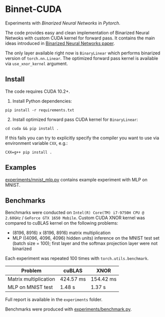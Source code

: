 # Binnet-CUDA
Experiments with _Binarized Neural Networks_ in _Pytorch_.

The code provides easy and clean implementation of Binarized Neural Netwoks with custom CUDA kernel for forward pass.
It contains the main ideas introduced in
[Binarized Neural Networks paper](https://papers.nips.cc/paper/2016/file/d8330f857a17c53d217014ee776bfd50-Paper.pdf).

The only layer available right now is `BinaryLinear` which performs
binarized version of `torch.nn.Linear`. The optimized forward pass kernel
is available via `use_xnor_kernel` argument.


## Install
The code requires CUDA 10.2+.

1. Install Python dependencies:
```shell
pip install -r requirements.txt
```
2. Install optimized forward pass CUDA kernel for `BinaryLinear`:
```
cd cuda && pip install .
```
If this fails you can try to explicitly specify the compiler you want to use via environment
variable `CXX`, e.g.:
```shell
CXX=g++ pip install .
```

## Examples
[experiments/mnist_mlp.py](experiments/mnist_mlp.py) contains example experiment with MLP on MNIST.

## Benchmarks
Benchmarks were conducted on `Intel(R) Core(TM) i7-9750H CPU @ 2.60GHz` / `GeForce GTX 1650 Mobile`.
Custom CUDA XNOR kernel was compared to cuBLAS kernel on the following problems:
- (8196, 8916) x (8196, 8916) matrix multiplication
- MLP ((4096, 4096, 4096) hidden units) inference on the MNIST test set (batch size = 100); first
layer and the softmax projection layer were not binarized

Each experiment was repeated 100 times with `torch.utils.benchmark`.

| Problem               | cuBLAS    | XNOR      |
|-----------------------|-----------|-----------|
| Matrix multiplication | 424.57 ms | 154.42 ms |
| MLP on MNIST test     | 1.48 s    | 1.37 s    |

Full report is available in the `experiments` folder.


Benchmarks were produced with [experiments/benchmark.py](experiments/benchmark.py).
